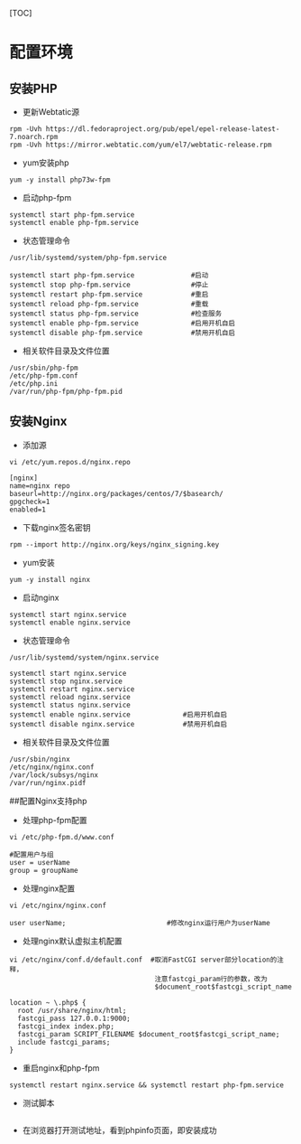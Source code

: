 [TOC]

# 配置环境

## 安装PHP

* 更新Webtatic源

```
rpm -Uvh https://dl.fedoraproject.org/pub/epel/epel-release-latest-7.noarch.rpm
rpm -Uvh https://mirror.webtatic.com/yum/el7/webtatic-release.rpm
```

* yum安装php

```
yum -y install php73w-fpm
```

* 启动php-fpm

```
systemctl start php-fpm.service
systemctl enable php-fpm.service
```

* 状态管理命令

```
/usr/lib/systemd/system/php-fpm.service
```

```
systemctl start php-fpm.service              #启动
systemctl stop php-fpm.service               #停止
systemctl restart php-fpm.service            #重启
systemctl reload php-fpm.service             #重载
systemctl status php-fpm.service             #检查服务
systemctl enable php-fpm.service             #启用开机自启
systemctl disable php-fpm.service            #禁用开机自启
```

* 相关软件目录及文件位置

```
/usr/sbin/php-fpm
/etc/php-fpm.conf
/etc/php.ini
/var/run/php-fpm/php-fpm.pid
```

## 安装Nginx

* 添加源

```
vi /etc/yum.repos.d/nginx.repo
```

```
[nginx]
name=nginx repo
baseurl=http://nginx.org/packages/centos/7/$basearch/
gpgcheck=1
enabled=1
```

* 下载nginx签名密钥

```
rpm --import http://nginx.org/keys/nginx_signing.key
```

* yum安装

```
yum -y install nginx
```

* 启动nginx

```
systemctl start nginx.service
systemctl enable nginx.service
```

* 状态管理命令

```
/usr/lib/systemd/system/nginx.service
```

```
systemctl start nginx.service
systemctl stop nginx.service
systemctl restart nginx.service
systemctl reload nginx.service
systemctl status nginx.service
systemctl enable nginx.service             #启用开机自启
systemctl disable nginx.service            #禁用开机自启
```

* 相关软件目录及文件位置

```
/usr/sbin/nginx
/etc/nginx/nginx.conf
/var/lock/subsys/nginx
/var/run/nginx.pidf
```

##配置Nginx支持php

* 处理php-fpm配置

```
vi /etc/php-fpm.d/www.conf
```

```
#配置用户与组
user = userName
group = groupName
```

* 处理nginx配置

```
vi /etc/nginx/nginx.conf
```

```
user userName;                         #修改nginx运行用户为userName
```

* 处理nginx默认虚拟主机配置

```
vi /etc/nginx/conf.d/default.conf  #取消FastCGI server部分location的注释，
                                    注意fastcgi_param行的参数，改为
                                    $document_root$fastcgi_script_name
```

```
location ~ \.php$ {
  root /usr/share/nginx/html;
  fastcgi_pass 127.0.0.1:9000;
  fastcgi_index index.php;
  fastcgi_param SCRIPT_FILENAME $document_root$fastcgi_script_name;
  include fastcgi_params;
}
```

* 重启nginx和php-fpm


```
systemctl restart nginx.service && systemctl restart php-fpm.service
```

* 测试脚本

```
```

* 在浏览器打开测试地址，看到phpinfo页面，即安装成功

```
```